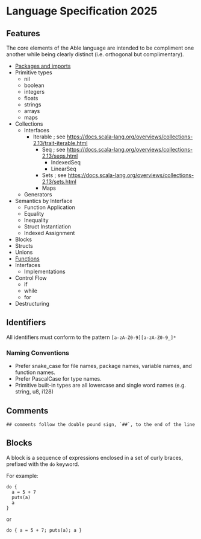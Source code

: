 # Language Specification 2025

## Features

The core elements of the Able language are intended to be compliment one another while being clearly distinct (i.e. orthogonal but complimentary).

- [Packages and imports](packages.md)
- Primitive types
  - nil
  - boolean
  - integers
  - floats
  - strings
  - arrays
  - maps
- Collections
  - Interfaces
    - Iterable ; see https://docs.scala-lang.org/overviews/collections-2.13/trait-iterable.html
      - Seq ; see https://docs.scala-lang.org/overviews/collections-2.13/seqs.html
        - IndexedSeq
        - LinearSeq
      - Sets ; see https://docs.scala-lang.org/overviews/collections-2.13/sets.html
      - Maps
  - Generators
- Semantics by Interface
  - Function Application
  - Equality
  - Inequality
  - Struct Instantiation
  - Indexed Assignment
- Blocks
- Structs
- Unions
- [Functions](functions.md)
- Interfaces
  - Implementations
- Control Flow
  - if
  - while
  - for
- Destructuring

## Identifiers

All identifiers must conform to the pattern `[a-zA-Z0-9][a-zA-Z0-9_]*`

### Naming Conventions

- Prefer snake_case for file names, package names, variable names, and function names.
- Prefer PascalCase for type names.
- Primitive built-in types are all lowercase and single word names (e.g. string, u8, i128)

## Comments

```
## comments follow the double pound sign, `##`, to the end of the line
```

## Blocks

A block is a sequence of expressions enclosed in a set of curly braces, prefixed with the `do` keyword.

For example:

```
do {
  a = 5 + 7
  puts(a)
  a
}
```

or

```
do { a = 5 + 7; puts(a); a }
```

